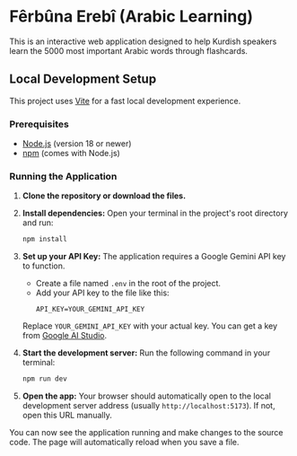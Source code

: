 # Fêrbûna Erebî (Arabic Learning)

This is an interactive web application designed to help Kurdish speakers learn the 5000 most important Arabic words through flashcards.

## Local Development Setup

This project uses [Vite](https://vitejs.dev/) for a fast local development experience.

### Prerequisites

- [Node.js](https://nodejs.org/) (version 18 or newer)
- [npm](https://www.npmjs.com/) (comes with Node.js)

### Running the Application

1.  **Clone the repository or download the files.**

2.  **Install dependencies:**
    Open your terminal in the project's root directory and run:
    ```bash
    npm install
    ```

3.  **Set up your API Key:**
    The application requires a Google Gemini API key to function.
    - Create a file named `.env` in the root of the project.
    - Add your API key to the file like this:
      ```
      API_KEY=YOUR_GEMINI_API_KEY
      ```
    Replace `YOUR_GEMINI_API_KEY` with your actual key. You can get a key from [Google AI Studio](https://aistudio.google.com/app/apikey).

4.  **Start the development server:**
    Run the following command in your terminal:
    ```bash
    npm run dev
    ```

5.  **Open the app:**
    Your browser should automatically open to the local development server address (usually `http://localhost:5173`). If not, open this URL manually.

You can now see the application running and make changes to the source code. The page will automatically reload when you save a file.
